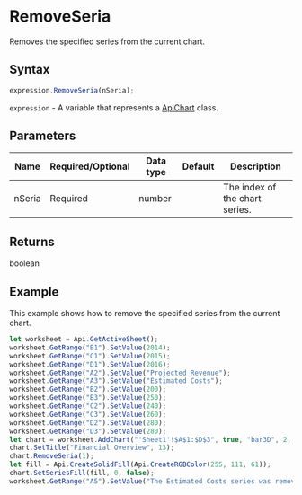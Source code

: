 # RemoveSeria

Removes the specified series from the current chart.

## Syntax

```javascript
expression.RemoveSeria(nSeria);
```

`expression` - A variable that represents a [ApiChart](../ApiChart.md) class.

## Parameters

| **Name** | **Required/Optional** | **Data type** | **Default** | **Description** |
| ------------- | ------------- | ------------- | ------------- | ------------- |
| nSeria | Required | number |  | The index of the chart series. |

## Returns

boolean

## Example

This example shows how to remove the specified series from the current chart.

```javascript editor-
let worksheet = Api.GetActiveSheet();
worksheet.GetRange("B1").SetValue(2014);
worksheet.GetRange("C1").SetValue(2015);
worksheet.GetRange("D1").SetValue(2016);
worksheet.GetRange("A2").SetValue("Projected Revenue");
worksheet.GetRange("A3").SetValue("Estimated Costs");
worksheet.GetRange("B2").SetValue(200);
worksheet.GetRange("B3").SetValue(250);
worksheet.GetRange("C2").SetValue(240);
worksheet.GetRange("C3").SetValue(260);
worksheet.GetRange("D2").SetValue(280);
worksheet.GetRange("D3").SetValue(280);
let chart = worksheet.AddChart("'Sheet1'!$A$1:$D$3", true, "bar3D", 2, 100 * 36000, 70 * 36000, 0, 2 * 36000, 7, 3 * 36000);
chart.SetTitle("Financial Overview", 13);
chart.RemoveSeria(1);
let fill = Api.CreateSolidFill(Api.CreateRGBColor(255, 111, 61));
chart.SetSeriesFill(fill, 0, false);
worksheet.GetRange("A5").SetValue("The Estimated Costs series was removed from the current chart.");
```
